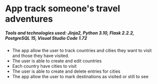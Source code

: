 # App track someone's travel adventures 
##### Tools and technologies used:  Jinja2, Python 3.10, Flask 2.2.2, PostgreSQL 15, Visual Studio Code 1.72

- The app allow the user to track countries and cities they want to visit and those they have visited.
- The user is able to create and edit countries
- Each country have cities to visit
- The user is able to create and delete entries for cities
- The app allow the user to mark destinations as visited or still to see

 



